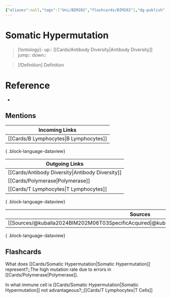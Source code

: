 ```yaml
---
{"aliases":null,"tags":["Uni/BIM202","flashcards/BIM202"],"dg-publish":true,"permalink":"/cards/somatic-hypermutation/","dgPassFrontmatter":true}
---
```


# Somatic Hypermutation

> [!ontology]-
> up:: [[Cards/Antibody Diversity\|Antibody Diversity]]
> jump:: 
> down:: 

> [!Definition] Definition

# Reference

- 

## Mentions

| Incoming Links                            |
| ----------------------------------------- |
| [[Cards/B Lymphocytes\|B Lymphocytes]] |

{ .block-language-dataview}

| Outgoing Links                                      |
| --------------------------------------------------- |
| [[Cards/Antibody Diversity\|Antibody Diversity]] |
| [[Cards/Polymerase\|Polymerase]]                 |
| [[Cards/T Lymphocytes\|T Lymphocytes]]           |

{ .block-language-dataview}

| Sources                                                                                           |
| ------------------------------------------------------------------------------------------------- |
| [[Sources/@kuballa2024BIM202M06T03SpecificAcquired\|@kuballa2024BIM202M06T03SpecificAcquired]] |

{ .block-language-dataview}

## Flashcards

What does [[Cards/Somatic Hypermutation\|Somatic Hypermutation]] represent?;;The high mutation rate due to errors in [[Cards/Polymerase\|Polymerase]].

In what immune cell is [[Cards/Somatic Hypermutation\|Somatic Hypermutation]] not advantageous?;;[[Cards/T Lymphocytes\|T Cells]]